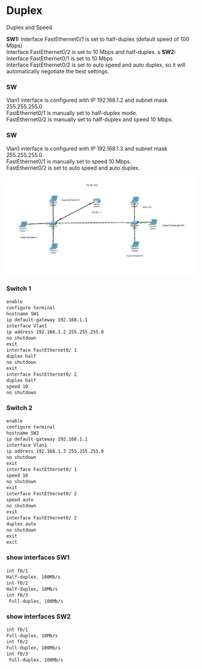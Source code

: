 # Duplex
 Duplex and Speed
 
 <b>SW1:</b> Interface FastEthernet0/1 is set to half-duplex (default speed of 100 Mbps)   
     Interface FastEthernet0/2 is set to 10 Mbps and half-duplex.   s
<b>SW2:</b> Interface FastEthernet0/1 is set to 10 Mbps   
     Interface FastEthernet0/2 is set to auto speed and auto duplex, so it will automatically negotiate the best settings.
 
 
 ### SW
 Vlan1 interface is configured with IP 192.168.1.2 and subnet mask 255.255.255.0   
FastEthernet0/1 is manually set to half-duplex mode.   
FastEthernet0/2 is manually set to half-duplex and speed 10 Mbps.   
### SW
Vlan1 interface is configured with IP 192.168.1.3 and subnet mask 255.255.255.0.   
FastEthernet0/1 is manually set to speed 10 Mbps.   
FastEthernet0/2 is set to auto speed and auto duplex.   

 ![Duplex](Duplex.png)

### Switch 1
```
enable
configure terminal
hostname SW1
ip default-gateway 192.168.1.1
interface Vlan1
ip address 192.168.1.2 255.255.255.0
no shutdown
exit
interface FastEthernet0/ 1
duplex half
no shutdown
exit
interface FastEthernet0/ 2
duplex half
speed 10
no shutdown
```


### Switch 2
```
enable
configure terminal
hostname SW2
ip default-gateway 192.168.1.1
interface Vlan1
ip address 192.168.1.3 255.255.255.0
no shutdown
exit
interface FastEthernet0/ 1
speed 10
no shutdown
exit
interface FastEthernet0/ 2
speed auto
no shutdown
exit
interface FastEthernet0/ 2
duplex auto
no shutdown
exit
exit
```


### show interfaces SW1

```
int f0/1
Half-duplex, 100Mb/s
int f0/2
Half-duplex, 10Mb/s
int f0/3
 Full-duplex, 100Mb/s
 ```
 
 ### show interfaces SW2
 ```
 int f0/1
 Full-duplex, 10Mb/s
 int f0/2
 Full-duplex, 100Mb/s
 int f0/3
  Full-duplex, 100Mb/s
  ```











